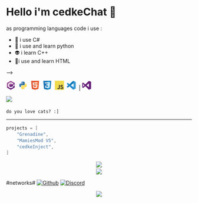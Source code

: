 # Hello i'm cedkeChat 👋

as programming languages code i use :

- 👻 i use C#
- 👾 i use and learn python
- 👽 i learn C++
- 🤯i use and learn HTML

--> 

<code><img height="25" src="https://github.com/devicons/devicon/raw/master/icons/csharp/csharp-original.svg"></code>&nbsp; <code><img height="25" src="https://raw.githubusercontent.com/devicons/devicon/master/icons/python/python-original.svg"></code>&nbsp; <code><img height="25" src="https://raw.githubusercontent.com/devicons/devicon/master/icons/html5/html5-original.svg"></code>&nbsp; 
  <code><img height="25" src="https://raw.githubusercontent.com/devicons/devicon/master/icons/css3/css3-original.svg"></code>&nbsp; 
  <code><img height="25" src="https://raw.githubusercontent.com/github/explore/80688e429a7d4ef2fca1e82350fe8e3517d3494d/topics/javascript/javascript.png"></code>&nbsp; <code><img height="25" src="https://github.com/devicons/devicon/raw/master/icons/vscode/vscode-original.svg"></code>&nbsp; |
  <code><img height="25" src="https://github.com/devicons/devicon/raw/master/icons/visualstudio/visualstudio-plain.svg"></code>&nbsp;

<img src="https://lanyard.cnrad.dev/api/916962983958151168">

```text
do you love cats? :]
```

---
```C#
projects = [
    "Grenadine",
    "MamiesMod V5",
    "cedkeInject",
]
```


<div align="center">
    <img align="center" src="https://github-readme-stats.vercel.app/api/top-langs/?username=cedkeChat&layout=compact&theme=github_dark&count_private=true" /><br />    
    <img align="center" src="https://github-readme-stats.vercel.app/api?username=cedkeChat&show_icons=true&theme=github_dark&count_private=true" /><br />
</div>

#networks#
[![Github](https://img.shields.io/github/followers/cedkeChat?style=for-the-badge&logo=github)](https://github.com/cedkeChat)
[![Discord](https://discord.c99.nl/widget/theme-3/916962983958151168.png)](https://discord.com/users/916962983958151168)
</div>

<div align="center">
  <img src="https://profile-counter.glitch.me/cedkeChat/count.svg" />
</div
